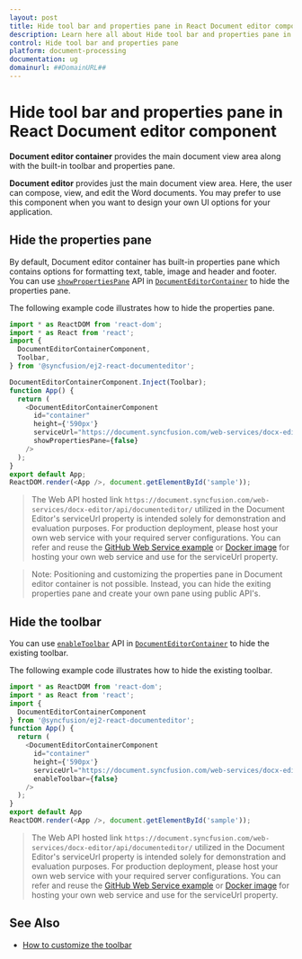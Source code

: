 ```yaml
---
layout: post
title: Hide tool bar and properties pane in React Document editor component | Syncfusion
description: Learn here all about Hide tool bar and properties pane in Syncfusion React Document editor component of Syncfusion Essential JS 2 and more.
control: Hide tool bar and properties pane 
platform: document-processing
documentation: ug
domainurl: ##DomainURL##
---
```


# Hide tool bar and properties pane in React Document editor component

**Document editor container** provides the main document view area along with the built-in toolbar and properties pane.

**Document editor** provides just the main document view area. Here, the user can compose, view, and edit the Word documents. You may prefer to use this component when you want to design your own UI options for your application.

## Hide the properties pane

By default, Document editor container has built-in properties pane which contains options for formatting text, table, image and header and footer. You can use [`showPropertiesPane`](https://ej2.syncfusion.com/react/documentation/api/document-editor-container/documentEditorContainerModel#showpropertiespane) API in [`DocumentEditorContainer`](https://ej2.syncfusion.com/react/documentation/api/document-editor-container/documentEditorContainerModel/) to hide the properties pane.

The following example code illustrates how to hide the properties pane.

```ts
import * as ReactDOM from 'react-dom';
import * as React from 'react';
import {
  DocumentEditorContainerComponent,
  Toolbar,
} from '@syncfusion/ej2-react-documenteditor';

DocumentEditorContainerComponent.Inject(Toolbar);
function App() {
  return (
    <DocumentEditorContainerComponent
      id="container"
      height={'590px'}
      serviceUrl="https://document.syncfusion.com/web-services/docx-editor/api/documenteditor/"
      showPropertiesPane={false}
    />
  );
}
export default App;
ReactDOM.render(<App />, document.getElementById('sample'));

```

> The Web API hosted link `https://document.syncfusion.com/web-services/docx-editor/api/documenteditor/` utilized in the Document Editor's serviceUrl property is intended solely for demonstration and evaluation purposes. For production deployment, please host your own web service with your required server configurations. You can refer and reuse the [GitHub Web Service example](https://github.com/SyncfusionExamples/EJ2-DocumentEditor-WebServices) or [Docker image](https://hub.docker.com/r/syncfusion/word-processor-server) for hosting your own web service and use for the serviceUrl property.

>Note: Positioning and customizing the properties pane in Document editor container is not possible. Instead, you can hide the exiting properties pane and create your own pane using public API's.

## Hide the toolbar

You can use [`enableToolbar`](https://ej2.syncfusion.com/react/documentation/api/document-editor-container/documentEditorContainerModel#enabletoolbar) API in [`DocumentEditorContainer`](https://ej2.syncfusion.com/react/documentation/api/document-editor-container/documentEditorContainerModel/) to hide the existing toolbar.

The following example code illustrates how to hide the existing toolbar.

```ts
import * as ReactDOM from 'react-dom';
import * as React from 'react';
import {
  DocumentEditorContainerComponent
} from '@syncfusion/ej2-react-documenteditor';
function App() {
  return (
    <DocumentEditorContainerComponent
      id="container"
      height={'590px'}
      serviceUrl="https://document.syncfusion.com/web-services/docx-editor/api/documenteditor/"
      enableToolbar={false}
    />
  );
}
export default App
ReactDOM.render(<App />, document.getElementById('sample'));

```

> The Web API hosted link `https://document.syncfusion.com/web-services/docx-editor/api/documenteditor/` utilized in the Document Editor's serviceUrl property is intended solely for demonstration and evaluation purposes. For production deployment, please host your own web service with your required server configurations. You can refer and reuse the [GitHub Web Service example](https://github.com/SyncfusionExamples/EJ2-DocumentEditor-WebServices) or [Docker image](https://hub.docker.com/r/syncfusion/word-processor-server) for hosting your own web service and use for the serviceUrl property.

## See Also

* [How to customize the toolbar](../how-to/customize-tool-bar)
